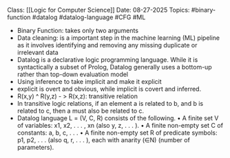 Class: [[Logic for Computer Science]]
Date: 08-27-2025
Topics: #binary-function #datalog #datalog-language #CFG #ML

- Binary Function: takes only two arguments
- Data cleaning: is a important step in the machine learning (ML) pipeline as it involves identifying and removing any missing duplicate or irrelevant data
- Datalog is a declarative logic programming language. While it is syntactically a subset of Prolog, Datalog generally uses a bottom-up rather than top-down evaluation model
- Using inference to take implicit and make it explicit
- explicit is overt and obvious, while implicit is covert and inferred. 
- R(x,y) ^ R(y,z) - > R(x,z): transitive relation
- In transitive logic relations, if an element a is related to b, and b is related to c, then a must also be related to c. 
- Datalog language L = (V, C, R) consists of the following.
	• A finite set V of variables: x1, x2, . . . , xn (also y, z, . . . ).
	• A finite non-empty set C of constants: a, b, c, . . .
	• A finite non-empty set R of predicate symbols: p1, p2, . . . (also q, r, . . . ), each with anarity (∈N) (number of parameters).